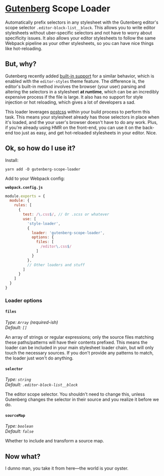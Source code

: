 # [Gutenberg][gutenberg] Scope Loader

Automatically prefix selectors in any stylesheet with the Gutenberg editor's scope selector `.editor-block-list__block`. This allows you to write editor stylesheets without uber-specific selectors and not have to worry about specificity issues. It also allows your editor stylesheets to follow the same Webpack pipeline as your other stylesheets, so you can have nice things like hot-reloading.

## But, why?

Gutenberg recently added [built-in support][gutenberg-pull-9008] for a similar behavior, which is enabled with the `editor-styles` theme feature. The difference is, the editor's built-in method involves the browser (your user) parsing and altering the selectors in a stylesheet **at runtime**, which can be an incredibly expensive process if the file is large. It also has no support for style injection or hot reloading, which gives a lot of developers a sad.

This loader leverages [postcss][postcss] within your build process to perform this task. This means your stylesheet already has those selectors in place when it's loaded, and the your user's browser doesn't have to do any work. Plus, if you're already using HMR on the front-end, you can use it on the back-end too just as easy, and get hot-reloaded stylesheets in your editor. Nice.

## Ok, so how do I use it?

Install:
```
yarn add -D gutenberg-scope-loader
```

Add to your Webpack config:

**`webpack.config.js`**
```js
module.exports = {
  module: {
    rules: [
      {
        test: /\.css$/, // Or .scss or whatever
        use: [
          'style-loader',
          {
            loader: 'gutenberg-scope-loader',
            options: {
              files: [
                /editor\.css$/
              ]
            }
          },
          // Other loaders and stuff
        ]
      }
    ]
  }
}
```

### Loader options

#### `files`
_Type: `Array` (required-ish)_  
_Default: `[]`_

An array of strings or regular expressions; only the source files matching these paths/patterns will have their contents prefixed. This means the loader can be included in your main stylesheet loader chain, but will only touch the necessary sources. If you don't provide any patterns to match, the loader just won't do anything.

#### `selector`
_Type: `string`_  
_Default: `.editor-block-list__block`_

The editor scope selector. You shouldn't need to change this, unless Gutenberg changes the selector in their source and you realize it before we do.

#### `sourceMap`
_Type: `boolean`_  
_Default: `false`_

Whether to include and transform a source map.

## Now what?

I dunno man, you take it from here—the world is your oyster.


[gutenberg]: https://wordpress.org/gutenberg/
[gutenberg-pull-9008]: https://github.com/WordPress/gutenberg/pull/9008
[postcss]: https://postcss.org/

[yarn]: https://yarnpkg.com/
